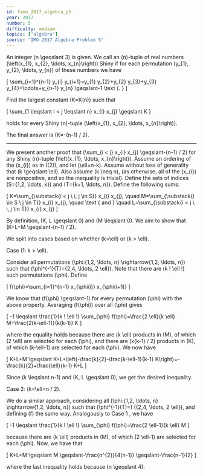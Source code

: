 ```yaml
---
id: fimo_2017_algebra_p5
year: 2017
number: 5
difficulty: medium
topics: ["algebra"]
source: "IMO 2017 Algebra Problem 5"
---
```


An integer \(n \geqslant 3\) is given. We call an \(n\)-tuple of real numbers \(\left(x_{1}, x_{2}, \ldots, x_{n}\right)\) Shiny if for each permutation \(y_{1}, y_{2}, \ldots, y_{n}\) of these numbers we have

\[
\sum_{i=1}^{n-1} y_{i} y_{i+1}=y_{1} y_{2}+y_{2} y_{3}+y_{3} y_{4}+\cdots+y_{n-1} y_{n} \geqslant-1 \text {. }
\]

Find the largest constant \(K=K(n)\) such that

\[
\sum_{1 \leqslant i  <  j \leqslant n} x_{i} x_{j} \geqslant K
\]

holds for every Shiny \(n\)-tuple \(\left(x_{1}, x_{2}, \ldots, x_{n}\right)\).

The final answer is \(K=-(n-1) / 2\).

---
We present another proof that \(\sum_{i  <  j} x_{i} x_{j} \geqslant-(n-1) / 2\) for any Shiny \(n\)-tuple \(\left(x_{1}, \ldots, x_{n}\right)\). Assume an ordering of the \(x_{i}\) as in \((2)\), and let \(\ell=n-k\). Assume without loss of generality that \(k \geqslant \ell\). Also assume \(k \neq n\), (as otherwise, all of the \(x_{i}\) are nonpositive, and so the inequality is trivial). Define the sets of indices \(S=\{1,2, \ldots, k\}\) and \(T=\{k+1, \ldots, n\}\). Define the following sums:

\[
K=\sum_{\substack{i  <  j \\ i, j \in S}} x_{i} x_{j}, \quad M=\sum_{\substack{i \in S \\ j \in T}} x_{i} x_{j}, \quad \text { and } \quad L=\sum_{\substack{i  <  j \\ i, j \in T}} x_{i} x_{j}
\]

By definition, \(K, L \geqslant 0\) and \(M \leqslant 0\). We aim to show that \(K+L+M \geqslant-(n-1) / 2\).

We split into cases based on whether \(k=\ell\) or \(k > \ell\).

Case \(1: k > \ell\).

Consider all permutations \(\phi:\{1,2, \ldots, n\} \rightarrow\{1,2, \ldots, n\}\) such that \(\phi^{-1}(T)=\{2,4, \ldots, 2 \ell\}\). Note that there are \(k ! \ell !\) such permutations \(\phi\). Define

\[
f(\phi)=\sum_{i=1}^{n-1} x_{\phi(i)} x_{\phi(i+1)}
\]

We know that \(f(\phi) \geqslant-1\) for every permutation \(\phi\) with the above property. Averaging \(f(\phi)\) over all \(\phi\) gives

\[
-1 \leqslant \frac{1}{k ! \ell !} \sum_{\phi} f(\phi)=\frac{2 \ell}{k \ell} M+\frac{2(k-\ell-1)}{k(k-1)} K
\]

where the equality holds because there are \(k \ell\) products in \(M\), of which \(2 \ell\) are selected for each \(\phi\), and there are \(k(k-1) / 2\) products in \(K\), of which \(k-\ell-1\) are selected for each \(\phi\). We now have

\[
K+L+M \geqslant K+L+\left(-\frac{k}{2}-\frac{k-\ell-1}{k-1} K\right)=-\frac{k}{2}+\frac{\ell}{k-1} K+L
\]

Since \(k \leqslant n-1\) and \(K, L \geqslant 0\), we get the desired inequality.

Case 2: \(k=\ell=n / 2\).

We do a similar approach, considering all \(\phi:\{1,2, \ldots, n\} \rightarrow\{1,2, \ldots, n\}\) such that \(\phi^{-1}(T)=\) \(\{2,4, \ldots, 2 \ell\}\), and defining \(f\) the same way. Analogously to Case 1 , we have

\[
-1 \leqslant \frac{1}{k ! \ell !} \sum_{\phi} f(\phi)=\frac{2 \ell-1}{k \ell} M
\]

because there are \(k \ell\) products in \(M\), of which \(2 \ell-1\) are selected for each \(\phi\). Now, we have that

\[
K+L+M \geqslant M \geqslant-\frac{n^{2}}{4(n-1)} \geqslant-\frac{n-1}{2}
\]

where the last inequality holds because \(n \geqslant 4\).
